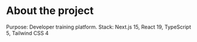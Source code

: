 # About the project

Purpose: Developer training platform.
Stack: Next.js 15, React 19, TypeScript 5, Tailwind CSS 4